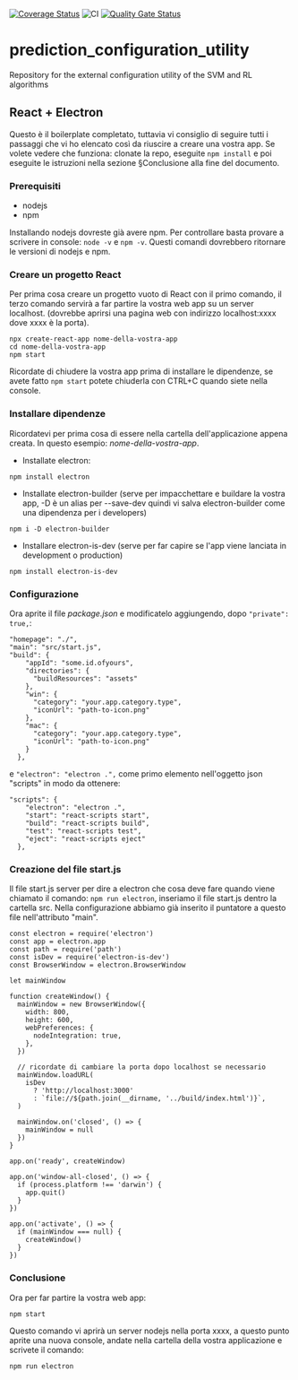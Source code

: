 [![Coverage Status](https://coveralls.io/repos/github/VRAM-Software/prediction_configuration_utility/badge.svg?branch=master)](https://coveralls.io/github/VRAM-Software/prediction_configuration_utility?branch=master)
![CI](https://github.com/VRAM-Software/prediction_configuration_utility/workflows/CI/badge.svg)
[![Quality Gate Status](https://sonarcloud.io/api/project_badges/measure?project=VRAM-Software_prediction_configuration_utility&metric=alert_status)](https://sonarcloud.io/dashboard?id=VRAM-Software_prediction_configuration_utility)


# prediction_configuration_utility
Repository for the external configuration utility of the SVM and RL algorithms

## React + Electron
Questo è il boilerplate completato, tuttavia vi consiglio di seguire tutti i passaggi che vi ho elencato così da riuscire a creare una vostra app. Se volete vedere che funziona: clonate la repo, eseguite `npm install` e poi eseguite le istruzioni nella sezione §Conclusione alla fine del documento.

### Prerequisiti
- nodejs
- npm

Installando nodejs dovreste già avere npm. Per controllare basta provare a scrivere in console:
`node -v` e `npm -v`. Questi comandi dovrebbero ritornare le versioni di nodejs e npm.

### Creare un progetto React
Per prima cosa creare un progetto vuoto di React con il primo comando, il terzo comando servirà a far partire la vostra web app su un server localhost. (dovrebbe aprirsi una pagina web con indirizzo localhost:xxxx dove xxxx è la porta).
```
npx create-react-app nome-della-vostra-app
cd nome-della-vostra-app
npm start
```
Ricordate di chiudere la vostra app prima di installare le dipendenze, se avete fatto `npm start` potete chiuderla con CTRL+C quando siete nella console.

### Installare dipendenze
Ricordatevi per prima cosa di essere nella cartella dell'applicazione appena creata. In questo esempio: *nome-della-vostra-app*.
- Installate electron:
```
npm install electron
```
- Installate electron-builder (serve per impacchettare e buildare la vostra app, -D è un alias per --save-dev quindi vi salva electron-builder come una dipendenza per i developers)
```
npm i -D electron-builder
```

- Installare electron-is-dev (serve per far capire se l'app viene lanciata in development o production)
```
npm install electron-is-dev
```

### Configurazione
Ora aprite il file *package.json* e modificatelo aggiungendo, dopo `"private": true,`:
```
"homepage": "./",
"main": "src/start.js",
"build": {
    "appId": "some.id.ofyours",
    "directories": {
      "buildResources": "assets"
    },
    "win": {
      "category": "your.app.category.type",
      "iconUrl": "path-to-icon.png"
    },
    "mac": {
      "category": "your.app.category.type",
      "iconUrl": "path-to-icon.png"
    }
  },
```
e 
`"electron": "electron .",` come primo elemento nell'oggetto json "scripts" in modo da ottenere:
```
"scripts": {
    "electron": "electron .",
    "start": "react-scripts start",
    "build": "react-scripts build",
    "test": "react-scripts test",
    "eject": "react-scripts eject"
  },
```
### Creazione del file start.js
Il file start.js server per dire a electron che cosa deve fare quando viene chiamato il comando: `npm run electron`, inseriamo il file start.js dentro la cartella src. Nella configurazione abbiamo già inserito il puntatore a questo file nell'attributo "main".

```
const electron = require('electron')
const app = electron.app
const path = require('path')
const isDev = require('electron-is-dev')
const BrowserWindow = electron.BrowserWindow

let mainWindow

function createWindow() {
  mainWindow = new BrowserWindow({
    width: 800,
    height: 600,
    webPreferences: {
      nodeIntegration: true,
    },
  })

  // ricordate di cambiare la porta dopo localhost se necessario
  mainWindow.loadURL(
    isDev
      ? 'http://localhost:3000'
      : `file://${path.join(__dirname, '../build/index.html')}`,
  )

  mainWindow.on('closed', () => {
    mainWindow = null
  })
}

app.on('ready', createWindow)

app.on('window-all-closed', () => {
  if (process.platform !== 'darwin') {
    app.quit()
  }
})

app.on('activate', () => {
  if (mainWindow === null) {
    createWindow()
  }
})
```
### Conclusione
Ora per far partire la vostra web app:
```
npm start
```
Questo comando vi aprirà un server nodejs nella porta xxxx, a questo punto aprite una nuova console, andate nella cartella della vostra applicazione e scrivete il comando:
```
npm run electron
```
